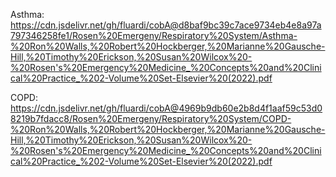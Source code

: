 Asthma: https://cdn.jsdelivr.net/gh/fluardi/cobA@d8baf9bc39c7ace9734eb4e8a97a797346258fe1/Rosen%20Emergeny/Respiratory%20System/Asthma-%20Ron%20Walls,%20Robert%20Hockberger,%20Marianne%20Gausche-Hill,%20Timothy%20Erickson,%20Susan%20Wilcox%20-%20Rosen's%20Emergency%20Medicine_%20Concepts%20and%20Clinical%20Practice_%202-Volume%20Set-Elsevier%20(2022).pdf

COPD:
https://cdn.jsdelivr.net/gh/fluardi/cobA@4969b9db60e2b8d4f1aaf59c53d08219b7fdacc8/Rosen%20Emergeny/Respiratory%20System/COPD-%20Ron%20Walls,%20Robert%20Hockberger,%20Marianne%20Gausche-Hill,%20Timothy%20Erickson,%20Susan%20Wilcox%20-%20Rosen's%20Emergency%20Medicine_%20Concepts%20and%20Clinical%20Practice_%202-Volume%20Set-Elsevier%20(2022).pdf
